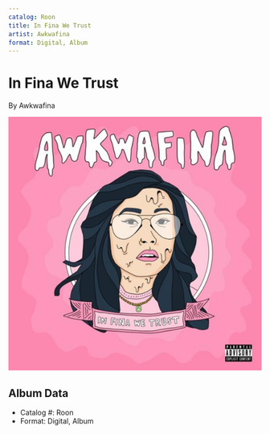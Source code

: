 ```yaml
---
catalog: Roon
title: In Fina We Trust
artist: Awkwafina
format: Digital, Album
---
```


# In Fina We Trust

By Awkwafina

![](../../assets/albumcovers/Awkwafina-In_Fina_We_Trust.png)

## Album Data

- Catalog #: Roon
- Format: Digital, Album

